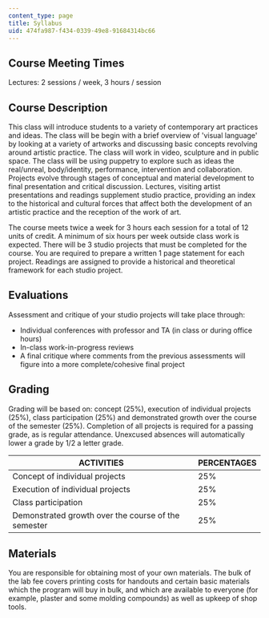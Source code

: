 ```yaml
---
content_type: page
title: Syllabus
uid: 474fa987-f434-0339-49e8-91684314bc66
---
```


Course Meeting Times
--------------------

Lectures: 2 sessions / week, 3 hours / session

Course Description
------------------

This class will introduce students to a variety of contemporary art practices and ideas. The class will be begin with a brief overview of 'visual language' by looking at a variety of artworks and discussing basic concepts revolving around artistic practice. The class will work in video, sculpture and in public space. The class will be using puppetry to explore such as ideas the real/unreal, body/identity, performance, intervention and collaboration. Projects evolve through stages of conceptual and material development to final presentation and critical discussion. Lectures, visiting artist presentations and readings supplement studio practice, providing an index to the historical and cultural forces that affect both the development of an artistic practice and the reception of the work of art.

The course meets twice a week for 3 hours each session for a total of 12 units of credit. A minimum of six hours per week outside class work is expected. There will be 3 studio projects that must be completed for the course. You are required to prepare a written 1 page statement for each project. Readings are assigned to provide a historical and theoretical framework for each studio project.

Evaluations
-----------

Assessment and critique of your studio projects will take place through:

*   Individual conferences with professor and TA (in class or during office hours)
*   In-class work-in-progress reviews
*   A final critique where comments from the previous assessments will figure into a more complete/cohesive final project

Grading
-------

Grading will be based on: concept (25%), execution of individual projects (25%), class participation (25%) and demonstrated growth over the course of the semester (25%). Completion of all projects is required for a passing grade, as is regular attendance. Unexcused absences will automatically lower a grade by 1/2 a letter grade.

| ACTIVITIES | PERCENTAGES |
| --- | --- |
| Concept of individual projects | 25% |
| Execution of individual projects | 25% |
| Class participation | 25% |
| Demonstrated growth over the course of the semester | 25% 

  

Materials
---------

You are responsible for obtaining most of your own materials. The bulk of the lab fee covers printing costs for handouts and certain basic materials which the program will buy in bulk, and which are available to everyone (for example, plaster and some molding compounds) as well as upkeep of shop tools.